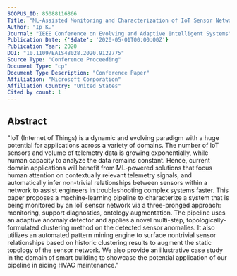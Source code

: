 ```yaml
---
SCOPUS_ID: 85088116866
Title: "ML-Assisted Monitoring and Characterization of IoT Sensor Networks"
Author: "Ip K."
Journal: "IEEE Conference on Evolving and Adaptive Intelligent Systems"
Publication Date: {'$date': '2020-05-01T00:00:00Z'}
Publication Year: 2020
DOI: "10.1109/EAIS48028.2020.9122775"
Source Type: "Conference Proceeding"
Document Type: "cp"
Document Type Description: "Conference Paper"
Affiliation: "Microsoft Corporation"
Affiliation Country: "United States"
Cited by count: 1
---
```


## Abstract
"IoT (Internet of Things) is a dynamic and evolving paradigm with a huge potential for applications across a variety of domains. The number of IoT sensors and volume of telemetry data is growing exponentially, while human capacity to analyze the data remains constant. Hence, current domain applications will benefit from ML-powered solutions that focus human attention on contextually relevant telemetry signals, and automatically infer non-trivial relationships between sensors within a network to assist engineers in troubleshooting complex systems faster. This paper proposes a machine-learning pipeline to characterize a system that is being monitored by an IoT sensor network via a three-pronged approach: monitoring, support diagnostics, ontology augmentation. The pipeline uses an adaptive anomaly detector and applies a novel multi-step, topologically-formulated clustering method on the detected sensor anomalies. It also utilizes an automated pattern mining engine to surface nontrivial sensor relationships based on historic clustering results to augment the static topology of the sensor network. We also provide an illustrative case study in the domain of smart building to showcase the potential application of our pipeline in aiding HVAC maintenance."
